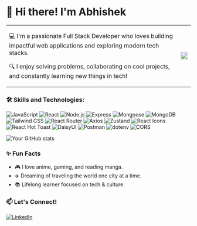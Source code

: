 # 👋 Hi there! I'm Abhishek


<table>
  <tr>
    <td >
      <p>
        💻 I'm a passionate Full Stack Developer who loves building impactful web applications and exploring modern tech stacks.
      </p>
      <p>
        🔍 I enjoy solving problems, collaborating on cool projects, and constantly learning new things in tech!
      </p>
    </td>
    <td>
      <img src="https://github.com/abhishek8762/abhishek8762/blob/main/coding1.webp?raw=true" width="100%" />
    </td>
  </tr>
</table>


### 🛠️ Skills and Technologies:
![JavaScript](https://img.shields.io/badge/JavaScript-F7DF1E?style=for-the-badge&logo=javascript&logoColor=black)
![React](https://img.shields.io/badge/React-61DAFB?style=for-the-badge&logo=react&logoColor=black)
![Node.js](https://img.shields.io/badge/Node.js-339933?style=for-the-badge&logo=nodedotjs&logoColor=white)
![Express](https://img.shields.io/badge/Express.js-000000?style=for-the-badge&logo=express&logoColor=white)
![Mongoose](https://img.shields.io/badge/Mongoose-880000?style=for-the-badge&logo=mongoose&logoColor=white)
![MongoDB](https://img.shields.io/badge/MongoDB-47A248?style=for-the-badge&logo=mongodb&logoColor=white)
![Tailwind CSS](https://img.shields.io/badge/Tailwind_CSS-38B2AC?style=for-the-badge&logo=tailwind-css&logoColor=white)
![React Router](https://img.shields.io/badge/React_Router-CA4245?style=for-the-badge&logo=react-router&logoColor=white)
![Axios](https://img.shields.io/badge/Axios-5A29E4?style=for-the-badge&logo=axios&logoColor=white)
![Zustand](https://img.shields.io/badge/Zustand-black?style=for-the-badge&logo=Zustand&logoColor=white)
![React Icons](https://img.shields.io/badge/React_Icons-61DAFB?style=for-the-badge&logo=react&logoColor=white)
![React Hot Toast](https://img.shields.io/badge/React_Hot_Toast-FF6B6B?style=for-the-badge&logo=react&logoColor=white)
![DaisyUI](https://img.shields.io/badge/DaisyUI-FF69B4?style=for-the-badge&logo=daisyui&logoColor=white)
![Postman](https://img.shields.io/badge/Postman-FF6C37?style=for-the-badge&logo=postman&logoColor=white)
![dotenv](https://img.shields.io/badge/Dotenv-ECD53F?style=for-the-badge&logo=dotenv&logoColor=black)
![CORS](https://img.shields.io/badge/CORS-00599C?style=for-the-badge&logo=cors&logoColor=white)


![Your GitHub stats](https://github-readme-stats.vercel.app/api?username=abhishek8762&show_icons=true&theme=radical)

### ✨ Fun Facts
- 🎮 I love anime, gaming, and reading manga.
- ✈️ Dreaming of traveling the world one city at a time.
- 📚 Lifelong learner focused on tech & culture.


### 📫 Let's Connect!
[![LinkedIn](https://img.shields.io/badge/-LinkedIn-blue?style=flat-square&logo=linkedin)](https://linkedin.com/in/abhishek-biswas-890a35297/)
